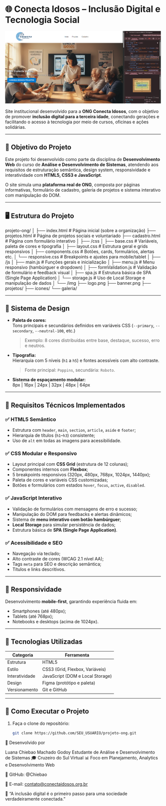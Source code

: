 # 🌐 Conecta Idosos – Inclusão Digital e Tecnologia Social

![Preview do site](./Captura%20de%20tela%202025-10-18%20115524.png)

Site institucional desenvolvido para a **ONG Conecta Idosos**, com o objetivo de promover **inclusão digital para a terceira idade**, conectando gerações e facilitando o acesso à tecnologia por meio de cursos, oficinas e ações solidárias.

---

## 🧩 Objetivo do Projeto

Este projeto foi desenvolvido como parte da disciplina de **Desenvolvimento Web** do curso de **Análise e Desenvolvimento de Sistemas**, atendendo aos requisitos de estruturação semântica, design system, responsividade e interatividade com **HTML5, CSS3 e JavaScript**.

O site simula uma **plataforma real de ONG**, composta por páginas informativas, formulário de cadastro, galeria de projetos e sistema interativo com manipulação do DOM.

---

## 🖥️ Estrutura do Projeto

projeto-ong/
│
├── index.html # Página inicial (sobre a organização)
├── projetos.html # Página de projetos sociais e voluntariado
├── cadastro.html # Página com formulário interativo
│
├── /css
│ ├── base.css # Variáveis, paleta de cores e tipografia
│ ├── layout.css # Estrutura geral e grids responsivos
│ ├── components.css # Botões, cards, formulários, alertas etc.
│ └── responsive.css # Breakpoints e ajustes para mobile/tablet
│
├── /js
│ ├── main.js # Funções gerais e inicialização
│ ├── menu.js # Menu responsivo (hambúrguer e dropdown)
│ ├── formValidation.js # Validação de formulário e feedback visual
│ ├── spa.js # Estrutura básica de SPA (Single Page Application)
│ └── storage.js # Uso de Local Storage e manipulação de dados
│
└── /img
├── logo.png
├── banner.png
├── projetos/
├── icones/
└── galeria/


---

## 🎨 Sistema de Design

- **Paleta de cores:**  
  Tons principais e secundários definidos em variáveis CSS (`--primary`, `--secondary`, `--neutral-100`, etc.)  
  > Exemplo: 8 cores distribuídas entre base, destaque, sucesso, erro e neutros.

- **Tipografia:**  
  Hierarquia com 5 níveis (`h1` a `h5`) e fontes acessíveis com alto contraste.  
  > Fonte principal: `Poppins`, secundária: `Roboto`.

- **Sistema de espaçamento modular:**  
  8px | 16px | 24px | 32px | 48px | 64px

---

## 🧱 Requisitos Técnicos Implementados

### ✅ HTML5 Semântico
- Estrutura com `header`, `main`, `section`, `article`, `aside` e `footer`;
- Hierarquia de títulos (`h1`–`h3`) consistente;
- Uso de `alt` em todas as imagens para acessibilidade.

### ✅ CSS Modular e Responsivo
- Layout principal com **CSS Grid** (estrutura de 12 colunas);
- Componentes internos com **Flexbox**;
- 5 breakpoints responsivos (320px, 480px, 768px, 1024px, 1440px);
- Paleta de cores e variáveis CSS customizadas;
- Botões e formulários com estados `hover`, `focus`, `active`, `disabled`.

### ✅ JavaScript Interativo
- Validação de formulários com mensagens de erro e sucesso;
- Manipulação do DOM para feedbacks e alertas dinâmicos;
- Sistema de **menu interativo com botão hambúrguer**;
- **Local Storage** para simular persistência de dados;
- Estrutura básica de **SPA (Single Page Application)**.

### ✅ Acessibilidade e SEO
- Navegação via teclado;
- Alto contraste de cores (WCAG 2.1 nível AA);
- Tags `meta` para SEO e descrição semântica;
- Títulos e links descritivos.

---

## 📱 Responsividade

Desenvolvimento **mobile-first**, garantindo experiência fluida em:
- Smartphones (até 480px);
- Tablets (até 768px);
- Notebooks e desktops (acima de 1024px).

---

## 🧮 Tecnologias Utilizadas

| Categoria | Ferramenta |
|------------|-------------|
| Estrutura | HTML5 |
| Estilo | CSS3 (Grid, Flexbox, Variáveis) |
| Interatividade | JavaScript (DOM e Local Storage) |
| Design | Figma (protótipo e paleta) |
| Versionamento | Git e GitHub |

---

## 🚀 Como Executar o Projeto

1. Faça o clone do repositório:
   ```bash
   git clone https://github.com/SEU_USUARIO/projeto-ong.git
🧠 Desenvolvido por

Luana Chiebao Machado Godoy
Estudante de Análise e Desenvolvimento de Sistemas
🎓 Cruzeiro do Sul Virtual
📊 Foco em Planejamento, Analytics e Desenvolvimento Web

💼 GitHub: @Chiebao

💌 E-mail: contato@conectaidosos.org.br

🌱 “A inclusão digital é o primeiro passo para uma sociedade verdadeiramente conectada.”

